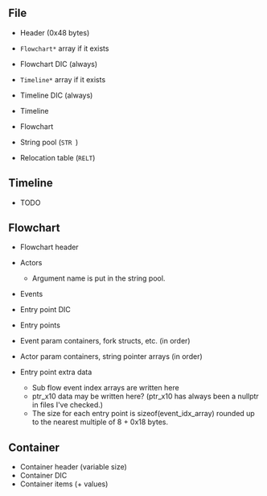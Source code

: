 ## File
* Header (0x48 bytes)
* `Flowchart*` array if it exists
* Flowchart DIC (always)
* `Timeline*` array if it exists
* Timeline DIC (always)

* Timeline
* Flowchart

* String pool (`STR `)
* Relocation table (`RELT`)

## Timeline
* TODO

## Flowchart
* Flowchart header
* Actors
    * Argument name is put in the string pool.
* Events
* Entry point DIC
* Entry points

* Event param containers, fork structs, etc. (in order)
* Actor param containers, string pointer arrays (in order)
* Entry point extra data
    * Sub flow event index arrays are written here
    * ptr_x10 data may be written here? (ptr_x10 has always been a nullptr in files I've checked.)
    * The size for each entry point is sizeof(event_idx_array) rounded up to the nearest
      multiple of 8 + 0x18 bytes.

## Container
* Container header (variable size)
* Container DIC
* Container items (+ values)
